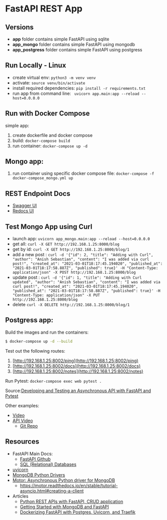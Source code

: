# FastAPI REST App

## Versions
- **app** folder contains simple FastAPI using sqlite
- **app_mongo** folder contains simple FastAPI using mongodb
- **app_postgress** folder contains simple FastAPI using postgress

## Run Locally - Linux
- create virtual env: ```python3 -m venv venv```
- activate: ```source venv/bin/activate```
- install required dependencies: ```pip install -r requirements.txt```
- run app from command line: ``` uvicorn app.main:app --reload --host=0.0.0.0```

## Run with Docker Compose

simple app:
1. create dockerfile and docker compose
2. build: ```docker-compose build```
3. run container: ```docker-compose up -d```

## Mongo app:
1. run container using specific docker compose file: ```docker-compose -f docker-compose_mongo.yml up```

## REST Endpoint Docs
- [Swagger UI](http://192.168.1.25:8000/docs)
- [Redocs UI](http://192.168.1.25:8000/redoc)

## Test Mongo App using Curl
- launch app: ```uvicorn app_mongo.main:app --reload --host=0.0.0.0```
- get all: ```curl -X GET http://192.168.1.25:8000/blog```
- get by id: ```curl -X GET http://192.168.1.25:8000/blog/1```
- add a new post : ```curl -d '{"id": 2, "title": "Adding with Curl", "author": "Anish Sebastian", "content": "I was added via curl post!", "created_at": "2021-03-01T18:17:45.194020", "published_at": "2021-03-01T18:17:58.887Z", "published": true}' -H "Content-Type: application/json" -X POST http://192.168.1.25:8000/blog```
- update post : ```curl -d '{"id": 1, "title": "Adding with Curl updated", "author": "Anish Sebastian", "content": "I was added via curl post!", "created_at": "2021-03-01T18:17:45.194020", "published_at": "2021-03-01T18:17:58.887Z", "published": true}' -H "Content-Type: application/json" -X PUT http://192.168.1.25:8000/blog```
- delete ```curl -X DELETE http://192.168.1.25:8000/blog/1```


## Postgress app:

Build the images and run the containers:

```sh
$ docker-compose up -d --build
```
Test out the following routes:

1. [http://192.168.1.25:8002/ping](http://192.168.1.25:8002/ping)
1. [http://192.168.1.25:8002/docs](http://192.168.1.25:8002/docs)
1. [http://192.168.1.25:8002/notes](http://192.168.1.25:8002/notes)

Run Pytest: ```docker-compose exec web pytest .```

Source:[Developing and Testing an Asynchronous API with FastAPI and Pytest](https://testdriven.io/blog/fastapi-crud/)

Other examples:
- [Video](https://www.youtube.com/watch?v=ToXOb-lpipM&t=17011s)
- [API Video](https://www.youtube.com/watch?v=0sOvCWFmrtA&t=43156s)
    - [Git Repo](https://github.com/Sanjeev-Thiyagarajan/fastapi-course)

## Resources
- FastAPI Main Docs:
    - [FastAPI Github](https://github.com/tiangolo/fastapi)
    - [SQL (Relational) Databases](https://fastapi.tiangolo.com/tutorial/sql-databases/)
- [uvicorn](https://www.uvicorn.org/)
- [MongoDB Python Drivers](https://docs.mongodb.com/drivers/python/)
- [Motor: Asynchronous Python driver for MongoDB](https://motor.readthedocs.io/en/stable/)
  - https://motor.readthedocs.io/en/stable/tutorial-asyncio.html#creating-a-client
- Articles
  - [Python REST APIs with FastAPI, CRUD application](https://dev.to/xarala221/python-rest-apis-with-fastapi-crud-application-9kc)
  - [Getting Started with MongoDB and FastAPI](https://www.mongodb.com/developer/quickstart/python-quickstart-fastapi/)
  - [Dockerizing FastAPI with Postgres, Uvicorn, and Traefik](https://testdriven.io/blog/fastapi-docker-traefik/)